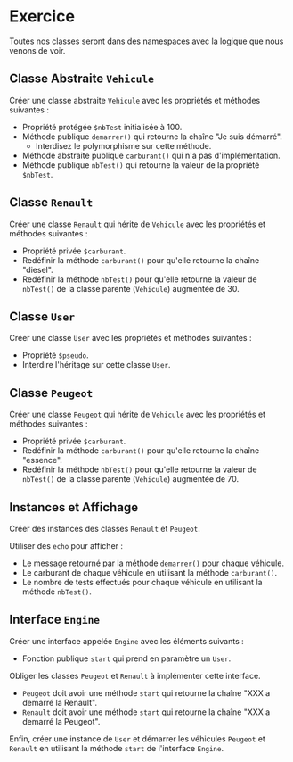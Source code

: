 # Exercice

Toutes nos classes seront dans des namespaces avec la logique que nous venons de voir.

## Classe Abstraite `Vehicule`

Créer une classe abstraite `Vehicule` avec les propriétés et méthodes suivantes :

-   Propriété protégée `$nbTest` initialisée à 100.
-   Méthode publique `demarrer()` qui retourne la chaîne "Je suis démarré".
    -   Interdisez le polymorphisme sur cette méthode.
-   Méthode abstraite publique `carburant()` qui n'a pas d'implémentation.
-   Méthode publique `nbTest()` qui retourne la valeur de la propriété `$nbTest`.

## Classe `Renault`

Créer une classe `Renault` qui hérite de `Vehicule` avec les propriétés et méthodes suivantes :

-   Propriété privée `$carburant`.
-   Redéfinir la méthode `carburant()` pour qu'elle retourne la chaîne "diesel".
-   Redéfinir la méthode `nbTest()` pour qu'elle retourne la valeur de `nbTest()` de la classe parente (`Vehicule`) augmentée de 30.

## Classe `User`

Créer une classe `User` avec les propriétés et méthodes suivantes :

-   Propriété `$pseudo`.
-   Interdire l'héritage sur cette classe `User`.

## Classe `Peugeot`

Créer une classe `Peugeot` qui hérite de `Vehicule` avec les propriétés et méthodes suivantes :

-   Propriété privée `$carburant`.
-   Redéfinir la méthode `carburant()` pour qu'elle retourne la chaîne "essence".
-   Redéfinir la méthode `nbTest()` pour qu'elle retourne la valeur de `nbTest()` de la classe parente (`Vehicule`) augmentée de 70.

## Instances et Affichage

Créer des instances des classes `Renault` et `Peugeot`.

Utiliser des `echo` pour afficher :

-   Le message retourné par la méthode `demarrer()` pour chaque véhicule.
-   Le carburant de chaque véhicule en utilisant la méthode `carburant()`.
-   Le nombre de tests effectués pour chaque véhicule en utilisant la méthode `nbTest()`.

## Interface `Engine`

Créer une interface appelée `Engine` avec les éléments suivants :

-   Fonction publique `start` qui prend en paramètre un `User`.

Obliger les classes `Peugeot` et `Renault` à implémenter cette interface.

-   `Peugeot` doit avoir une méthode `start` qui retourne la chaîne "XXX a demarré la Renault".
-   `Renault` doit avoir une méthode `start` qui retourne la chaîne "XXX a demarré la Peugeot".

Enfin, créer une instance de `User` et démarrer les véhicules `Peugeot` et `Renault` en utilisant la méthode `start` de l'interface `Engine`.